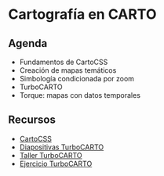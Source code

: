 Cartografía en CARTO
==========================

## Agenda

* Fundamentos de CartoCSS
* Creación de mapas temáticos
* Simbología condicionada por zoom
* TurboCARTO
* Torque: mapas con datos temporales

## Recursos

* [CartoCSS](exercises/TODO)
* [Diapositivas TurboCARTO](https://docs.google.com/a/cartodb.com/presentation/d/1v4IYwOXSfUMwv6_X5pbDPBr5SaHLS6GUaa74HSMG3-8/edit?usp=sharing)
* [Taller TurboCARTO](exercises/TODO)
* [Ejercicio TurboCARTO](exercises/TODO)

